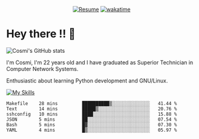 
<div align="center">

[![Resume](https://img.shields.io/badge/Website-Porfolio-blue)](http://cnicolau.com) 
[![wakatime](https://wakatime.com/badge/user/5e7e21d4-152f-41d6-bf86-d6c288282185.svg)](https://wakatime.com/@5e7e21d4-152f-41d6-bf86-d6c288282185)

</div>

# Hey there !! :wave:

![Cosmi's GitHub stats](https://github-readme-stats.vercel.app/api?username=cosmi310599&show_icons=true&theme=apprentice)

I'm Cosmi, I'm 22 years old and I have graduated as Superior Technician in Computer Network Systems.

Enthusiastic about learning Python development and GNU/Linux.


[![My Skills](https://skillicons.dev/icons?i=ansible,aws,bash,linux,vim,docker,vscode,postgres,py,powershell,wordpress,git,gitlab,stackoverflow,html)](https://skillicons.dev)


<!--START_SECTION:waka-->

```text
Makefile    28 mins         ██████████▒░░░░░░░░░░░░░░   41.44 %
Text        14 mins         █████▒░░░░░░░░░░░░░░░░░░░   20.76 %
sshconfig   10 mins         ████░░░░░░░░░░░░░░░░░░░░░   15.88 %
JSON        5 mins          ██░░░░░░░░░░░░░░░░░░░░░░░   07.54 %
Bash        5 mins          █▓░░░░░░░░░░░░░░░░░░░░░░░   07.30 %
YAML        4 mins          █▒░░░░░░░░░░░░░░░░░░░░░░░   05.97 %
```

<!--END_SECTION:waka--> 



